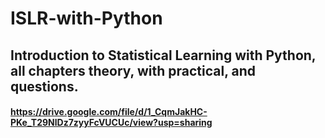 # ISLR-with-Python

## Introduction to Statistical Learning with Python, all chapters theory, with practical, and questions.
#### https://drive.google.com/file/d/1_CqmJakHC-PKe_T29NlDz7zyyFcVUCUc/view?usp=sharing
